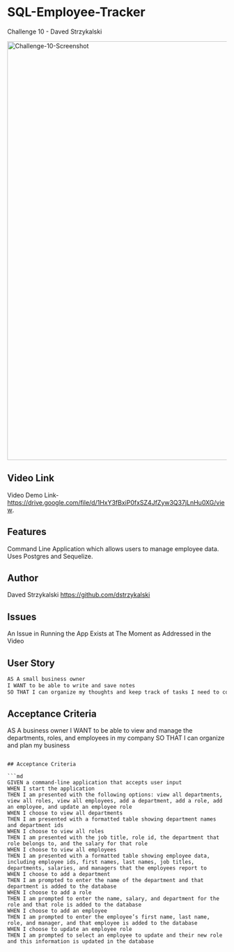 # SQL-Employee-Tracker

Challenge 10 - Daved Strzykalski

<img width="959" alt="Challenge-10-Screenshot" src="https://github.com/user-attachments/assets/e1d6aaf6-9c4e-4374-8215-4141f09a5b29">


## Video Link

Video Demo Link-<https://drive.google.com/file/d/1HxY3fBxiP0fxSZ4JfZyw3Q37jLnHu0XG/view>.

## Features

Command Line Application which allows users to manage employee data.
Uses Postgres and Sequelize.

## Author

Daved Strzykalski
<https://github.com/dstrzykalski>

## Issues

An Issue in Running the App Exists at The Moment as Addressed in the Video

## User Story

```md
AS A small business owner
I WANT to be able to write and save notes
SO THAT I can organize my thoughts and keep track of tasks I need to complete
```

## Acceptance Criteria

AS A business owner
I WANT to be able to view and manage the departments, roles, and employees in my company
SO THAT I can organize and plan my business
```

## Acceptance Criteria

```md
GIVEN a command-line application that accepts user input
WHEN I start the application
THEN I am presented with the following options: view all departments, view all roles, view all employees, add a department, add a role, add an employee, and update an employee role
WHEN I choose to view all departments
THEN I am presented with a formatted table showing department names and department ids
WHEN I choose to view all roles
THEN I am presented with the job title, role id, the department that role belongs to, and the salary for that role
WHEN I choose to view all employees
THEN I am presented with a formatted table showing employee data, including employee ids, first names, last names, job titles, departments, salaries, and managers that the employees report to
WHEN I choose to add a department
THEN I am prompted to enter the name of the department and that department is added to the database
WHEN I choose to add a role
THEN I am prompted to enter the name, salary, and department for the role and that role is added to the database
WHEN I choose to add an employee
THEN I am prompted to enter the employee’s first name, last name, role, and manager, and that employee is added to the database
WHEN I choose to update an employee role
THEN I am prompted to select an employee to update and their new role and this information is updated in the database 
```
